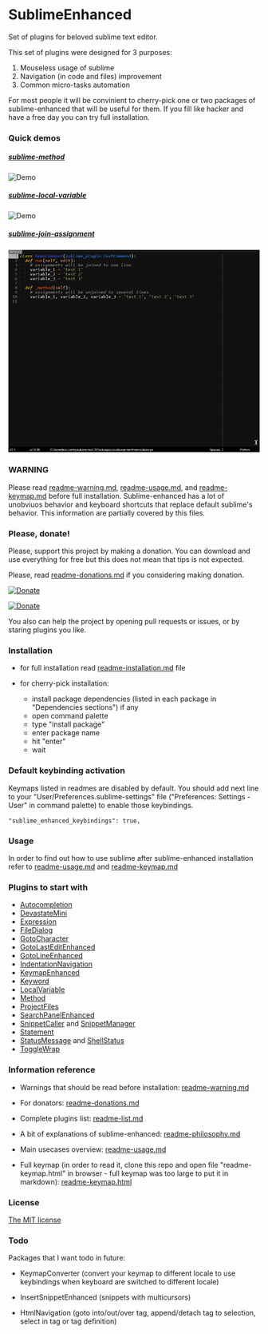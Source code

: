 # SublimeEnhanced

Set of plugins for beloved sublime text editor.

This set of plugins were designed for 3 purposes:

  1. Mouseless usage of sublime
  2. Navigation (in code and files) improvement
  2. Common micro-tasks automation

For most people it will be convinient to cherry-pick one or two packages of
sublime-enhanced that will be useful for them. If you fill like hacker and have
a free day you can try full installation.


### Quick demos


##### [sublime-method](https://github.com/shagabutdinov/sublime-method)

![Demo](https://github.com/shagabutdinov/sublime-enhanced-demos/raw/master/method.gif "Demo")


##### [sublime-local-variable](https://github.com/shagabutdinov/sublime-local-variable)

![Demo](https://github.com/shagabutdinov/sublime-enhanced-demos/raw/master/local_variable.gif "Demo")


##### [sublime-join-assignment](https://github.com/shagabutdinov/sublime-join-assignment)

![Demo](https://github.com/shagabutdinov/sublime-enhanced-demos/raw/master/join_assignment.gif "Demo")


### WARNING

Please read [readme-warning.md](https://github.com/shagabutdinov/sublime-enhanced/blob/master/readme-warning.md),
[readme-usage.md](https://github.com/shagabutdinov/sublime-enhanced/blob/master/readme-usage.md),
and [readme-keymap.md](https://github.com/shagabutdinov/sublime-enhanced/blob/master/readme-keymap.md)
before full installation. Sublime-enhanced has a lot of unobviuos behavior and
keyboard shortcuts that replace default sublime's behavior. This information are
partially covered by this files.


### Please, donate!

Please, support this project by making a donation. You can download and use
everything for free but this does not mean that tips is not expected.

Please, read [readme-donations.md](https://github.com/shagabutdinov/sublime-enhanced/blob/master/readme-donations.md)
if you considering making donation.

[![Donate](https://www.paypalobjects.com/en_US/i/btn/btn_donate_LG.gif)](https://www.paypal.com/cgi-bin/webscr?cmd=_s-xclick&hosted_button_id=GRYNNLPTV9BRG)

[![Donate](https://www.coinbase.com/assets/buttons/donation_small-77a6e527206c0407ffd8b2e8b76556b0.png)](https://www.coinbase.com/checkouts/47bd6412c8fbfbf66dd6a481c0e8327e)

You also can help the project by opening pull requests or issues, or by staring
plugins you like.


### Installation

* for full installation read [readme-installation.md](https://github.com/shagabutdinov/sublime-enhanced/blob/master/readme-installation.md)
  file

* for cherry-pick installation:
  * install package dependencies (listed in each package in "Dependencies
    sections") if any
  * open command palette
  * type "install package"
  * enter package name
  * hit "enter"
  * wait


### Default keybinding activation

Keymaps listed in readmes are disabled by default. You should add next line to your
"User/Preferences.sublime-settings" file ("Preferences: Settings - User" in command
palette) to enable those keybindings.

```
"sublime_enhanced_keybindings": true,
```


### Usage

In order to find out how to use sublime after sublime-enhanced installation
refer to [readme-usage.md](https://github.com/shagabutdinov/sublime-enhanced/blob/master/readme-usage.md)
and [readme-keymap.md](https://github.com/shagabutdinov/sublime-enhanced/blob/master/readme-keymap.md)


### Plugins to start with

* [Autocompletion](https://github.com/shagabutdinov/sublime-autocompletion)
* [DevastateMini](https://github.com/shagabutdinov/sublime-devastate-mini)
* [Expression](https://github.com/shagabutdinov/sublime-expression)
* [FileDialog](https://github.com/shagabutdinov/sublime-file-dialog)
* [GotoCharacter](https://github.com/shagabutdinov/sublime-goto-character)
* [GotoLastEditEnhanced](https://github.com/shagabutdinov/sublime-goto-last-edit-enhanced)
* [GotoLineEnhanced](https://github.com/shagabutdinov/sublime-goto-line-enhanced)
* [IndentationNavigation](https://github.com/shagabutdinov/sublime-indentation-navigation)
* [KeymapEnhanced](https://github.com/shagabutdinov/sublime-keymap-enhanced)
* [Keyword](https://github.com/shagabutdinov/sublime-keyword)
* [LocalVariable](https://github.com/shagabutdinov/sublime-local-variable)
* [Method](https://github.com/shagabutdinov/sublime-method)
* [ProjectFiles](https://github.com/shagabutdinov/sublime-project-files)
* [SearchPanelEnhanced](https://github.com/shagabutdinov/sublime-search-panel-enhanced)
* [SnippetCaller](https://github.com/shagabutdinov/sublime-snippet-caller) and
  [SnippetManager](https://github.com/shagabutdinov/sublime-snippet-manager)
* [Statement](https://github.com/shagabutdinov/sublime-statement)
* [StatusMessage](https://github.com/shagabutdinov/sublime-status-message) and
  [ShellStatus](https://github.com/shagabutdinov/sublime-shell-status)
* [ToggleWrap](https://github.com/shagabutdinov/sublime-toggle-wrap)


### Information reference

* Warnings that should be read before installation: [readme-warning.md](https://github.com/shagabutdinov/sublime-enhanced/blob/master/readme-warning.md)

* For donators: [readme-donations.md](https://github.com/shagabutdinov/sublime-enhanced/blob/master/readme-donations.md)

* Complete plugins list: [readme-list.md](https://github.com/shagabutdinov/sublime-enhanced/blob/master/readme-list.md)

* A bit of explanations of sublime-enhanced: [readme-philosophy.md](https://github.com/shagabutdinov/sublime-enhanced/blob/master/readme-philosophy.md)

* Main usecases overview: [readme-usage.md](https://github.com/shagabutdinov/sublime-enhanced/blob/master/readme-usage.md)

* Full keymap (in order to read it, clone this repo and open file
  "readme-keymap.html" in browser - full keymap was too large to put it in
  markdown): [readme-keymap.html](https://github.com/shagabutdinov/sublime-enhanced/blob/master/readme-keymap.html)


### License

[The MIT license](https://github.com/shagabutdinov/sublime-enhanced/blob/master/readme-license.md)


### Todo

Packages that I want todo in future:

* KeymapConverter (convert your keymap to different locale to use keybindings
  when keyboard are switched to different locale)

* InsertSnippetEnhanced (snippets with multicursors)

* HtmlNavigation (goto into/out/over tag, append/detach tag to selection, select
  in tag or tag definition)
